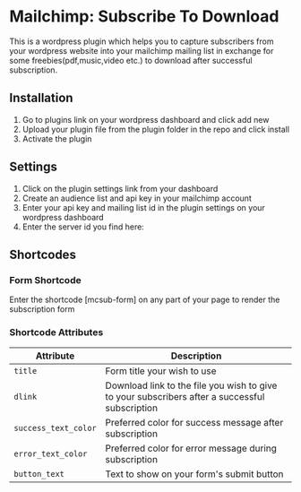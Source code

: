 # Mailchimp: Subscribe To Download
This is a wordpress plugin which helps you to capture subscribers from your wordpress website into your mailchimp mailing list in exchange for some freebies(pdf,music,video etc.) to download after successful subscription.

## Installation
1. Go to plugins link on your wordpress dashboard and click add new
2. Upload your plugin file from the plugin folder in the repo and click install
3. Activate the plugin

## Settings
1. Click on the plugin settings link from your dashboard
2. Create an audience list and api key in your mailchimp account
3. Enter your api key and mailing list id in the plugin settings on your wordpress dashboard
4. Enter the server id you find here:

## Shortcodes

### Form Shortcode
Enter the shortcode [mcsub-form] on any part of your page to render the subscription form

### Shortcode Attributes
| Attribute | Description  |
| --- | --- |
| `title` | Form title your wish to use|
| `dlink` | Download link to the file you wish to give to your subscribers after a successful subscription |
| `success_text_color` | Preferred color for success message after subscription |
| `error_text_color` | Preferred color for error message during subscription |
| `button_text` | Text to show on your form's submit button |









